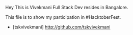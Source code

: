 Hey This is Vivekmani Full Stack Dev resides in Bangalore.

This file is to show my participation in #HacktoberFest.

 - [tskvivekmani] http://github.com/tskvivekmani  
 
